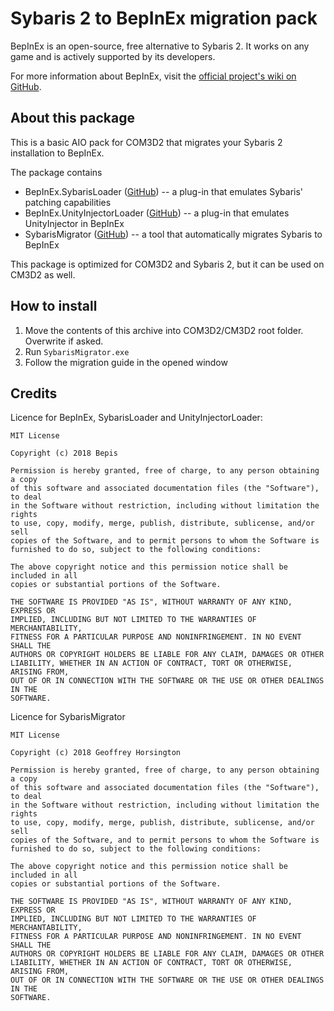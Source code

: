 # Sybaris 2 to BepInEx migration pack

BepInEx is an open-source, free alternative to Sybaris 2. It works on any game and is actively supported by its developers.  

For more information about BepInEx, visit the [official project's wiki on GitHub](https://github.com/BepInEx/BepInEx/wiki).

## About this package

This is a basic AIO pack for COM3D2 that migrates your Sybaris 2 installation to BepInEx.  

The package contains

* BepInEx.SybarisLoader ([GitHub](https://github.com/BepInEx/BepInEx.SybarisLoader.Patcher)) -- a plug-in that emulates Sybaris' patching capabilities
* BepInEx.UnityInjectorLoader ([GitHub](https://github.com/BepInEx/BepInEx.UnityInjectorLoader)) -- a plug-in that emulates UnityInjector in BepInEx
* SybarisMigrator ([GitHub](https://github.com/NeighTools/COM3D2.BepInEx.AIO)) -- a tool that automatically migrates Sybaris to BepInEx

This package is optimized for COM3D2 and Sybaris 2, but it can be used on CM3D2 as well.

## How to install

1. Move the contents of this archive into COM3D2/CM3D2 root folder. Overwrite if asked.
2. Run `SybarisMigrator.exe`
3. Follow the migration guide in the opened window


## Credits

Licence for BepInEx, SybarisLoader and UnityInjectorLoader:

```
MIT License

Copyright (c) 2018 Bepis

Permission is hereby granted, free of charge, to any person obtaining a copy
of this software and associated documentation files (the "Software"), to deal
in the Software without restriction, including without limitation the rights
to use, copy, modify, merge, publish, distribute, sublicense, and/or sell
copies of the Software, and to permit persons to whom the Software is
furnished to do so, subject to the following conditions:

The above copyright notice and this permission notice shall be included in all
copies or substantial portions of the Software.

THE SOFTWARE IS PROVIDED "AS IS", WITHOUT WARRANTY OF ANY KIND, EXPRESS OR
IMPLIED, INCLUDING BUT NOT LIMITED TO THE WARRANTIES OF MERCHANTABILITY,
FITNESS FOR A PARTICULAR PURPOSE AND NONINFRINGEMENT. IN NO EVENT SHALL THE
AUTHORS OR COPYRIGHT HOLDERS BE LIABLE FOR ANY CLAIM, DAMAGES OR OTHER
LIABILITY, WHETHER IN AN ACTION OF CONTRACT, TORT OR OTHERWISE, ARISING FROM,
OUT OF OR IN CONNECTION WITH THE SOFTWARE OR THE USE OR OTHER DEALINGS IN THE
SOFTWARE.
```

Licence for SybarisMigrator

```
MIT License

Copyright (c) 2018 Geoffrey Horsington

Permission is hereby granted, free of charge, to any person obtaining a copy
of this software and associated documentation files (the "Software"), to deal
in the Software without restriction, including without limitation the rights
to use, copy, modify, merge, publish, distribute, sublicense, and/or sell
copies of the Software, and to permit persons to whom the Software is
furnished to do so, subject to the following conditions:

The above copyright notice and this permission notice shall be included in all
copies or substantial portions of the Software.

THE SOFTWARE IS PROVIDED "AS IS", WITHOUT WARRANTY OF ANY KIND, EXPRESS OR
IMPLIED, INCLUDING BUT NOT LIMITED TO THE WARRANTIES OF MERCHANTABILITY,
FITNESS FOR A PARTICULAR PURPOSE AND NONINFRINGEMENT. IN NO EVENT SHALL THE
AUTHORS OR COPYRIGHT HOLDERS BE LIABLE FOR ANY CLAIM, DAMAGES OR OTHER
LIABILITY, WHETHER IN AN ACTION OF CONTRACT, TORT OR OTHERWISE, ARISING FROM,
OUT OF OR IN CONNECTION WITH THE SOFTWARE OR THE USE OR OTHER DEALINGS IN THE
SOFTWARE.
```